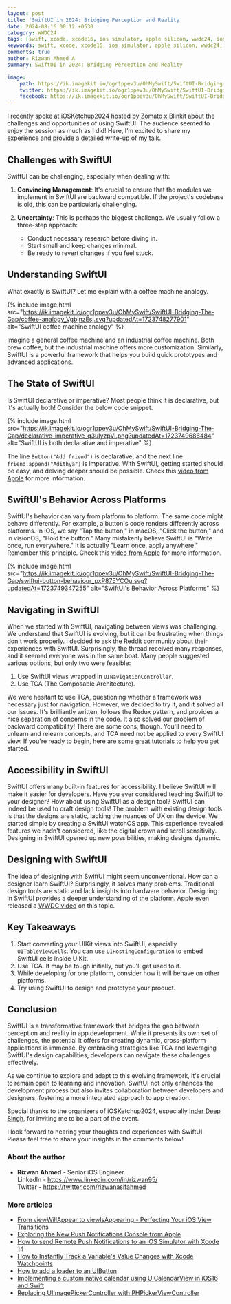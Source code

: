 ```yaml
---
layout: post
title: 'SwiftUI in 2024: Bridging Perception and Reality'
date: 2024-08-16 00:12 +0530
category: WWDC24
tags: [swift, xcode, xcode16, ios simulator, apple silicon, wwdc24, ios18, swiftui]
keywords: swift, xcode, xcode16, ios simulator, apple silicon, wwdc24, ios18, swiftui, tca, button
comments: true
author: Rizwan Ahmed A
summary: SwiftUI in 2024: Bridging Perception and Reality

image:
    path: https://ik.imagekit.io/ogr1ppev3u/OhMySwift/SwiftUI-Bridging-The-Gap/tr:w-1200,h-630/swiftui-button-behaviour_pxP875YCOu.svg?updatedAt=1723749347255
    twitter: https://ik.imagekit.io/ogr1ppev3u/OhMySwift/SwiftUI-Bridging-The-Gap/tr:w-600,h-330/swiftui-button-behaviour_pxP875YCOu.svg?updatedAt=1723749347255
    facebook: https://ik.imagekit.io/ogr1ppev3u/OhMySwift/SwiftUI-Bridging-The-Gap/tr:w-300,h-300/swiftui-button-behaviour_pxP875YCOu.svg?updatedAt=1723749347255
---
```


I recently spoke at [iOSKetchup2024 hosted by Zomato x Blinkit](https://www.linkedin.com/posts/rizwan95_iosketchup2024-swiftui-swift-activity-7228315754343849984-9V2f) about the challenges and opportunities of using SwiftUI. The audience seemed to enjoy the session as much as I did! Here, I’m excited to share my experience and provide a detailed write-up of my talk.

## Challenges with SwiftUI

SwiftUI can be challenging, especially when dealing with:

1. **Convincing Management**: It's crucial to ensure that the modules we implement in SwiftUI are backward compatible. If the project's codebase is old, this can be particularly challenging.

2. **Uncertainty**: This is perhaps the biggest challenge. We usually follow a three-step approach:
   - Conduct necessary research before diving in.
   - Start small and keep changes minimal.
   - Be ready to revert changes if you feel stuck.

## Understanding SwiftUI

What exactly is SwiftUI? Let me explain with a coffee machine analogy. 

{% include image.html src="https://ik.imagekit.io/ogr1ppev3u/OhMySwift/SwiftUI-Bridging-The-Gap/coffee-analogy_VgbjnzEsj.svg?updatedAt=1723748277901" alt="SwiftUI coffee machine analogy" %}

Imagine a general coffee machine and an industrial coffee machine. Both brew coffee, but the industrial machine offers more customization. Similarly, SwiftUI is a powerful framework that helps you build quick prototypes and advanced applications.

## The State of SwiftUI

Is SwiftUI declarative or imperative? Most people think it is declarative, but it's actually both! Consider the below code snippet.

{% include image.html src="https://ik.imagekit.io/ogr1ppev3u/OhMySwift/SwiftUI-Bridging-The-Gap/declarative-imperative_q3uIyzpVl.png?updatedAt=1723749686484" alt="SwiftUI is both declarative and imperative" %}

The line `Button("Add friend")`  is declarative, and the next line `friend.append("Adithya")` is imperative. With SwiftUI, getting started should be easy, and delving deeper should be possible. Check this [video from Apple](https://developer.apple.com/videos/play/wwdc2024/10150/) for more information. 


## SwiftUI's Behavior Across Platforms

SwiftUI's behavior can vary from platform to platform. The same code might behave differently. For example, a button's code renders differently across platforms. In iOS, we say "Tap the button," in macOS, "Click the button," and in visionOS, "Hold the button." Many mistakenly believe SwiftUI is "Write once, run everywhere." It is actually "Learn once, apply anywhere." Remember this principle. Check this [video from Apple](https://developer.apple.com/videos/play/wwdc2024/10150/) for more information. 

{% include image.html src="https://ik.imagekit.io/ogr1ppev3u/OhMySwift/SwiftUI-Bridging-The-Gap/swiftui-button-behaviour_pxP875YCOu.svg?updatedAt=1723749347255" alt="SwiftUI's Behavior Across Platforms" %}

## Navigating in SwiftUI

When we started with SwiftUI, navigating between views was challenging. We understand that SwiftUI is evolving, but it can be frustrating when things don't work properly. I decided to ask the Reddit community about their experiences with SwiftUI. Surprisingly, the thread received many responses, and it seemed everyone was in the same boat. Many people suggested various options, but only two were feasible:

1. Use SwiftUI views wrapped in `UINavigationController`.
2. Use TCA (The Composable Architecture).

We were hesitant to use TCA, questioning whether a framework was necessary just for navigation. However, we decided to try it, and it solved all our issues. It's brilliantly written, follows the Redux pattern, and provides a nice separation of concerns in the code. It also solved our problem of backward compatibility! There are some cons, though. You'll need to unlearn and relearn concepts, and TCA need not be applied to every SwiftUI view. If you're ready to begin, here are [some great tutorials](https://pointfreeco.github.io/swift-composable-architecture/main/tutorials/meetcomposablearchitecture/) to help you get started.

## Accessibility in SwiftUI

SwiftUI offers many built-in features for accessibility. I believe SwiftUI will make it easier for developers. Have you ever considered teaching SwiftUI to your designer? How about using SwiftUI as a design tool? SwiftUI can indeed be used to craft design tools! The problem with existing design tools is that the designs are static, lacking the nuances of UX on the device. We started simple by creating a SwiftUI watchOS app. This experience revealed features we hadn't considered, like the digital crown and scroll sensitivity. Designing in SwiftUI opened up new possibilities, making designs dynamic.

## Designing with SwiftUI

The idea of designing with SwiftUI might seem unconventional. How can a designer learn SwiftUI? Surprisingly, it solves many problems. Traditional design tools are static and lack insights into hardware behavior. Designing in SwiftUI provides a deeper understanding of the platform. Apple even released a [WWDC video](https://developer.apple.com/videos/play/wwdc2023/10115/) on this topic.

## Key Takeaways

1. Start converting your UIKit views into SwiftUI, especially `UITableViewCells`. You can use `UIHostingConfiguration` to embed SwiftUI cells inside UIKit.
2. Use TCA. It may be tough initially, but you'll get used to it.
3. While developing for one platform, consider how it will behave on other platforms.
4. Try using SwiftUI to design and prototype your product.

## Conclusion

SwiftUI is a transformative framework that bridges the gap between perception and reality in app development. While it presents its own set of challenges, the potential it offers for creating dynamic, cross-platform applications is immense. By embracing strategies like TCA and leveraging SwiftUI's design capabilities, developers can navigate these challenges effectively.

As we continue to explore and adapt to this evolving framework, it's crucial to remain open to learning and innovation. SwiftUI not only enhances the development process but also invites collaboration between developers and designers, fostering a more integrated approach to app creation.

Special thanks to the organizers of iOSKetchup2024, especially [Inder Deep Singh](https://www.linkedin.com/in/theidsingh/), for inviting me to be a part of the event.

I look forward to hearing your thoughts and experiences with SwiftUI. Please feel free to share your insights in the comments below!

### About the author

- **Rizwan Ahmed** - Senior iOS Engineer. 
<br> LinkedIn - <https://www.linkedin.com/in/rizwan95/>
<br> Twitter - <https://twitter.com/rizwanasifahmed>

### More articles

- [From viewWillAppear to viewIsAppearing - Perfecting Your iOS View Transitions](/blog/2023/12/01/from-viewwillappear-to-viewisappearing-perfecting-your-ios-view-transitions/)
- [Exploring the New Push Notifications Console from Apple](/blog/2023/06/19/exploring-the-new-push-notifications-console-from-apple/)
- [How to send Remote Push Notifications to an iOS Simulator with Xcode 14](/blog/2023/05/28/testing-remote-push-notifications-in-ios-simulator-with-xcode-14/)
- [How to Instantly Track a Variable's Value Changes with Xcode Watchpoints](/blog/2023/05/26/how-to-instantly-track-a-variable-s-value-changes-with-xcode-watchpoints/)
- [How to add a loader to an UIButton](/blog/2022/08/28/how-to-add-a-loader-to-an-uibutton/)
- [Implementing a custom native calendar using UICalendarView in iOS16 and Swift](/blog/2022/06/12/implementing-a-custom-native-calendar-using-uicalendarview-in-ios16-and-swift/)
- [Replacing UIImagePickerController with PHPickerViewController](/blog/2020/08/29/replacing-uiimagepickercontroller-with-phpickerviewcontroller/)
